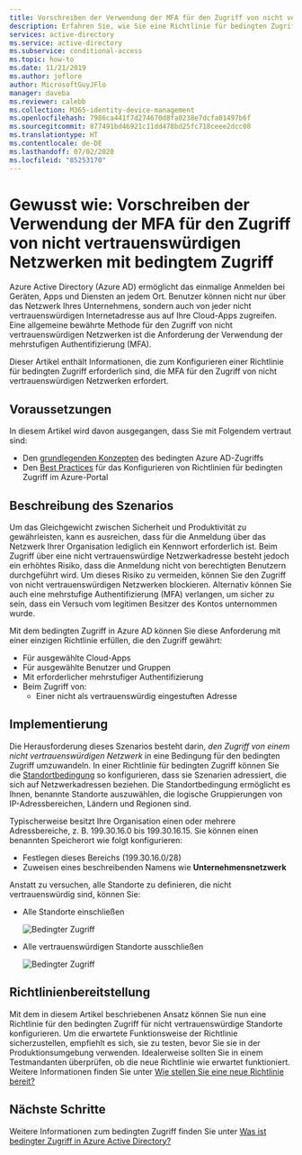 ```yaml
---
title: Vorschreiben der Verwendung der MFA für den Zugriff von nicht vertrauenswürdigen Netzwerken – Azure Active Directory
description: Erfahren Sie, wie Sie eine Richtlinie für bedingten Zugriff in Azure Active Directory (Azure AD) für Zugriffsversuche von nicht vertrauenswürdigen Netzwerken konfigurieren.
services: active-directory
ms.service: active-directory
ms.subservice: conditional-access
ms.topic: how-to
ms.date: 11/21/2019
ms.author: joflore
author: MicrosoftGuyJFlo
manager: daveba
ms.reviewer: calebb
ms.collection: M365-identity-device-management
ms.openlocfilehash: 7986ca441f7d274670d8fa0238e7dcfa01497b6f
ms.sourcegitcommit: 877491bd46921c11dd478bd25fc718ceee2dcc08
ms.translationtype: HT
ms.contentlocale: de-DE
ms.lasthandoff: 07/02/2020
ms.locfileid: "85253170"
---
```

# <a name="how-to-require-mfa-for-access-from-untrusted-networks-with-conditional-access"></a>Gewusst wie: Vorschreiben der Verwendung der MFA für den Zugriff von nicht vertrauenswürdigen Netzwerken mit bedingtem Zugriff   

Azure Active Directory (Azure AD) ermöglicht das einmalige Anmelden bei Geräten, Apps und Diensten an jedem Ort. Benutzer können nicht nur über das Netzwerk Ihres Unternehmens, sondern auch von jeder nicht vertrauenswürdigen Internetadresse aus auf Ihre Cloud-Apps zugreifen. Eine allgemeine bewährte Methode für den Zugriff von nicht vertrauenswürdigen Netzwerken ist die Anforderung der Verwendung der mehrstufigen Authentifizierung (MFA).

Dieser Artikel enthält Informationen, die zum Konfigurieren einer Richtlinie für bedingten Zugriff erforderlich sind, die MFA für den Zugriff von nicht vertrauenswürdigen Netzwerken erfordert. 

## <a name="prerequisites"></a>Voraussetzungen

In diesem Artikel wird davon ausgegangen, dass Sie mit Folgendem vertraut sind: 

- Den [grundlegenden Konzepten](overview.md) des bedingten Azure AD-Zugriffs 
- Den [Best Practices](best-practices.md) für das Konfigurieren von Richtlinien für bedingten Zugriff im Azure-Portal

## <a name="scenario-description"></a>Beschreibung des Szenarios

Um das Gleichgewicht zwischen Sicherheit und Produktivität zu gewährleisten, kann es ausreichen, dass für die Anmeldung über das Netzwerk Ihrer Organisation lediglich ein Kennwort erforderlich ist. Beim Zugriff über eine nicht vertrauenswürdige Netzwerkadresse besteht jedoch ein erhöhtes Risiko, dass die Anmeldung nicht von berechtigten Benutzern durchgeführt wird. Um dieses Risiko zu vermeiden, können Sie den Zugriff von nicht vertrauenswürdigen Netzwerken blockieren. Alternativ können Sie auch eine mehrstufige Authentifizierung (MFA) verlangen, um sicher zu sein, dass ein Versuch vom legitimen Besitzer des Kontos unternommen wurde. 

Mit dem bedingten Zugriff in Azure AD können Sie diese Anforderung mit einer einzigen Richtlinie erfüllen, die den Zugriff gewährt: 

- Für ausgewählte Cloud-Apps
- Für ausgewählte Benutzer und Gruppen  
- Mit erforderlicher mehrstufiger Authentifizierung 
- Beim Zugriff von: 
   - Einer nicht als vertrauenswürdig eingestuften Adresse

## <a name="implementation"></a>Implementierung

Die Herausforderung dieses Szenarios besteht darin, *den Zugriff von einem nicht vertrauenswürdigen Netzwerk* in eine Bedingung für den bedingten Zugriff umzuwandeln. In einer Richtlinie für bedingten Zugriff können Sie die [Standortbedingung](location-condition.md) so konfigurieren, dass sie Szenarien adressiert, die sich auf Netzwerkadressen beziehen. Die Standortbedingung ermöglicht es Ihnen, benannte Standorte auszuwählen, die logische Gruppierungen von IP-Adressbereichen, Ländern und Regionen sind.  

Typischerweise besitzt Ihre Organisation einen oder mehrere Adressbereiche, z. B. 199.30.16.0 bis 199.30.16.15.
Sie können einen benannten Speicherort wie folgt konfigurieren:

- Festlegen dieses Bereichs (199.30.16.0/28) 
- Zuweisen eines beschreibenden Namens wie **Unternehmensnetzwerk** 

Anstatt zu versuchen, alle Standorte zu definieren, die nicht vertrauenswürdig sind, können Sie:

- Alle Standorte einschließen 

   ![Bedingter Zugriff](./media/untrusted-networks/02.png)

- Alle vertrauenswürdigen Standorte ausschließen 

   ![Bedingter Zugriff](./media/untrusted-networks/01.png)

## <a name="policy-deployment"></a>Richtlinienbereitstellung

Mit dem in diesem Artikel beschriebenen Ansatz können Sie nun eine Richtlinie für den bedingten Zugriff für nicht vertrauenswürdige Standorte konfigurieren. Um die erwartete Funktionsweise der Richtlinie sicherzustellen, empfiehlt es sich, sie zu testen, bevor Sie sie in der Produktionsumgebung verwenden. Idealerweise sollten Sie in einem Testmandanten überprüfen, ob die neue Richtlinie wie erwartet funktioniert. Weitere Informationen finden Sie unter [Wie stellen Sie eine neue Richtlinie bereit?](best-practices.md#how-should-you-deploy-a-new-policy) 

## <a name="next-steps"></a>Nächste Schritte

Weitere Informationen zum bedingten Zugriff finden Sie unter [Was ist bedingter Zugriff in Azure Active Directory?](../active-directory-conditional-access-azure-portal.md)
